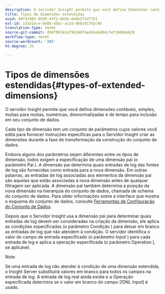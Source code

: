 ```yaml
---
description: O servidor Insight permite que você defina dimensões contáveis, simples, muitas para muitas, numéricas, desnormalizadas e de tempo para inclusão em seu conjunto de dados.
title: Tipos de dimensões estendidas
uuid: 68f42903-0599-43f2-8b5b-da9e171d77b1
exl-id: 13a52ece-b68b-45bc-ac2d-d68c91742c9d
translation-type: tm+mt
source-git-commit: d9df90242ef96188f4e4b5e6d04cfef196b0a628
workflow-type: tm+mt
source-wordcount: '305'
ht-degree: 2%

---
```


# Tipos de dimensões estendidas{#types-of-extended-dimensions}

O servidor Insight permite que você defina dimensões contáveis, simples, muitas para muitas, numéricas, desnormalizadas e de tempo para inclusão em seu conjunto de dados.

Cada tipo de dimensão tem um conjunto de parâmetros cujos valores você edita para fornecer instruções específicas para o Servidor Insight criar as dimensões durante a fase de transformação da construção do conjunto de dados.

Embora alguns dos parâmetros sejam diferentes entre os tipos de dimensão, todos exigem a especificação de uma dimensão pai (o parâmetro Pai ). A dimensão pai determina quais entradas de log das fontes de log são fornecidas como entrada para a nova dimensão. Em outras palavras, as entradas de log associadas aos elementos da dimensão pai são aquelas que estão associadas à nova dimensão antes de qualquer filtragem ser aplicada. A dimensão pai também determina a posição da nova dimensão na hierarquia do conjunto de dados, chamada de schema do conjunto de dados. Para obter informações sobre a interface que mostra o esquema do conjunto de dados, consulte [Ferramentas de Configuração do Conjunto de Dados](../../../../home/c-dataset-const-proc/c-dataset-config-tools/c-dataset-config-tools.md#concept-6e058b7691834cf79dcfd1573f78d4f5).

Depois que o Servidor Insight usa a dimensão pai para determinar quais entradas de log devem ser consideradas na criação da dimensão, ele aplica as condições especificadas (o parâmetro Condição ) para deixar em branco as entradas de log que não atendem à condição. O servidor identifica o valor do campo de entrada especificado (o parâmetro Input ) para cada entrada de log e aplica a operação especificada (o parâmetro Operation ), se aplicável.

>[!NOTE]
>
>Se uma entrada de log não atender à condição de uma dimensão estendida, o Insight Server substituirá valores em branco para todos os campos na entrada de log. A entrada de log real ainda existe e a Operação especificada determina se o valor em branco do campo [!DNL Input] é usado.
